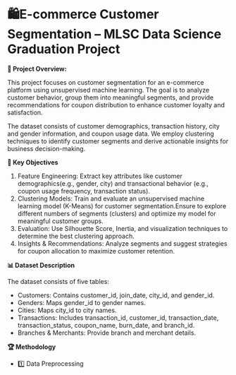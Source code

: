 # 🛍️E-commerce Customer Segmentation – MLSC Data Science Graduation Project
******📌 Project Overview:******

This project focuses on customer segmentation for an e-commerce platform using unsupervised machine learning. The goal is to analyze customer behavior, group them into meaningful segments, and provide recommendations for coupon distribution to enhance customer loyalty and satisfaction.

The dataset consists of customer demographics, transaction history, city and gender information, and coupon usage data. We employ clustering techniques to identify customer segments and derive actionable insights for business decision-making.

******🚀 Key Objectives******

1. Feature Engineering: Extract key attributes like customer demographics(e.g., gender, city) and transactional behavior (e.g., coupon usage frequency, transaction status).
2. Clustering Models: Train and evaluate an unsupervised machine learning model (K-Means) for customer segmentation.Ensure to explore different numbers of segments (clusters) and optimize my model for meaningful customer groups.
3. Evaluation: Use Silhouette Score, Inertia, and visualization techniques to determine the best clustering approach.
4. Insights & Recommendations: Analyze segments and suggest strategies for coupon allocation to maximize customer retention.

******📊 Dataset Description******

The dataset consists of five tables:

* Customers: Contains customer_id, join_date, city_id, and gender_id.
* Genders: Maps gender_id to gender names.
* Cities: Maps city_id to city names.
* Transactions: Includes transaction_id, customer_id, transaction_date, transaction_status, coupon_name, burn_date, and branch_id.
* Branches & Merchants: Provide branch and merchant details.

******🏆 Methodology******

* 1️⃣ Data Preprocessing



